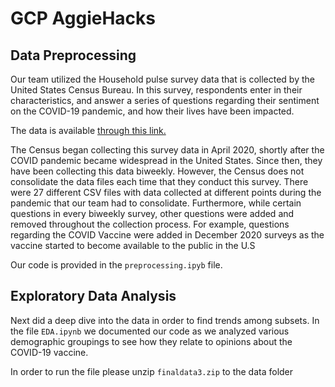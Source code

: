 # GCP AggieHacks

## Data Preprocessing
Our team utilized the Household pulse survey data that is collected by the United States Census Bureau. In this survey, respondents enter in their characteristics, and answer a series of questions regarding their sentiment on the COVID-19 pandemic, and how their lives have been impacted.

The data is available 
[through this link.](https://www.census.gov/programs-surveys/household-pulse-survey/datasets.html)

The Census began collecting this survey data in April 2020, shortly after the COVID pandemic became widespread in the United States. Since then, they have been collecting this data biweekly. However, the Census does not consolidate the data files each time that they conduct this survey. There were 27 different CSV files with data collected at different points during the pandemic that our team had to consolidate. Furthermore, while certain questions in every biweekly survey, other questions were added and removed throughout the collection process. For example, questions regarding the COVID Vaccine were added in December 2020 surveys as the vaccine started to become available to the public in the U.S

Our code is provided in the `preprocessing.ipyb` file.

## Exploratory Data Analysis

Next did a deep dive into the data in order to find trends among subsets. In the file `EDA.ipynb` we documented our code as we analyzed various demographic groupings to see how they relate to opinions about the COVID-19 vaccine. 

In order to run the file please unzip `finaldata3.zip` to the data folder
